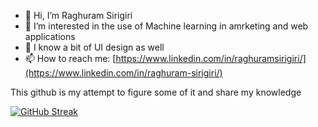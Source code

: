 - 👋 Hi, I’m Raghuram Sirigiri
- 👀 I’m interested in the use of Machine learning in amrketing and web applications
- 🌱 I know a bit of UI design as well 
- 📫 How to reach me: [https://www.linkedin.com/in/raghuramsirigiri/](https://www.linkedin.com/in/raghuram-sirigiri/)

<!---
raghuramsirigiri/raghuramsirigiri is a ✨ special ✨ repository because its `README.md` (this file) appears on your GitHub profile.
You can click the Preview link to take a look at your changes.
--->
This github is my attempt to figure some of it and share my knowledge
<!-- 
[![ReadMe Card](https://github.com/raghuramsirigiri/TOTP-HOTP-app)](https://github.com/raghuramsirigiri/TOTP-HOTP-app)
[![ReadMe Card](https://github.com/raghuramsirigiri/webuathn)](https://github.com/raghuramsirigiri/webuathn)

](https://github.com/raghuramsirigiri/raghuramsirigiri/blob/main/README.md)
 -->
[![GitHub Streak](https://github-readme-streak-stats.herokuapp.com?user=raghuramsirigiri)](https://git.io/streak-stats)
